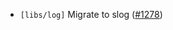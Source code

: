 - `[libs/log]` Migrate to slog
  ([\#1278](https://github.com/depinnetwork/por-consensus/issues/1278))
